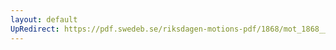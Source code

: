 ```yaml
---
layout: default
UpRedirect: https://pdf.swedeb.se/riksdagen-motions-pdf/1868/mot_1868__ak__00113.pdf
---
```

